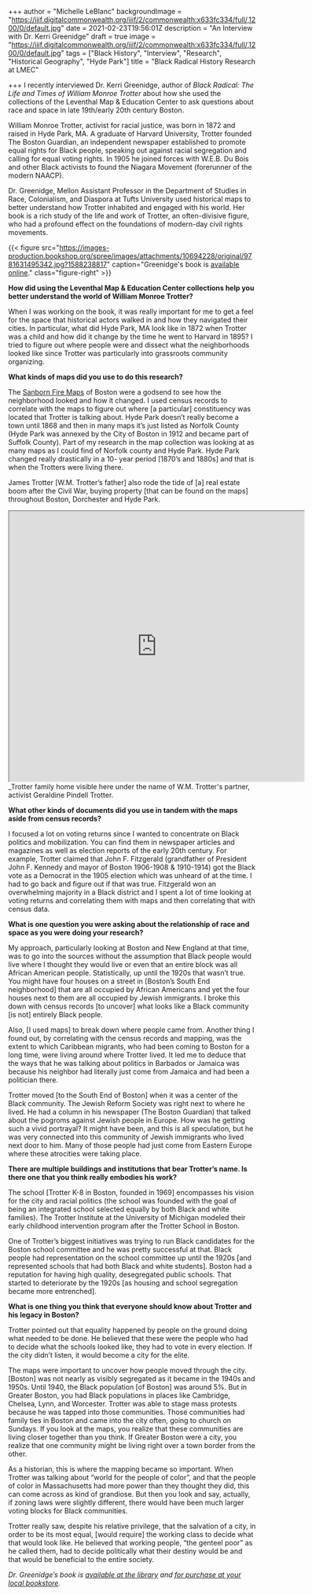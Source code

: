 +++
author = "Michelle LeBlanc"
backgroundImage = "https://iiif.digitalcommonwealth.org/iiif/2/commonwealth:x633fc334/full/,1200/0/default.jpg"
date = 2021-02-23T19:56:01Z
description = "An Interview with Dr. Kerri Greenidge"
draft = true
image = "https://iiif.digitalcommonwealth.org/iiif/2/commonwealth:x633fc334/full/,1200/0/default.jpg"
tags = ["Black History", "Interview", "Research", "Historical Geography", "Hyde Park"]
title = "Black Radical History Research at LMEC"

+++
I recently interviewed Dr. Kerri Greenidge, author of _Black Radical: The Life and Times of William Monroe Trotter_ about how she used the collections of the Leventhal Map & Education Center to ask questions about race and space in late 19th/early 20th century Boston.

William Monroe Trotter, activist for racial justice, was born in 1872 and raised in Hyde Park, MA. A graduate of Harvard University, Trotter founded The Boston Guardian, an independent newspaper established to promote equal rights for Black people, speaking out against racial segregation and calling for equal voting rights. In 1905 he joined forces with W.E.B. Du Bois and other Black activists to found the Niagara Movement (forerunner of the modern NAACP).

Dr. Greenidge, Mellon Assistant Professor in the Department of Studies in Race, Colonialism, and Diaspora at Tufts University used historical maps to better understand how Trotter inhabited and engaged with his world. Her book is a rich study of the life and work of Trotter, an often-divisive figure, who had a profound effect on the foundations of modern-day civil rights movements.

{{< figure src="https://images-production.bookshop.org/spree/images/attachments/10694228/original/9781631495342.jpg?1588238817" caption="Greenidge's book is [available online](https://bookshop.org/books/black-radical-the-life-and-times-of-william-monroe-trotter/9781631495342)." class="figure-right" >}}

**How did using the Leventhal Map & Education Center collections help you better understand the world of William Monroe Trotter?**

When I was working on the book, it was really important for me to get a feel for the space that historical actors walked in and how they navigated their cities. In particular, what did Hyde Park, MA look like in 1872 when Trotter was a child and how did it change by the time he went to Harvard in 1895? I tried to figure out where people were and dissect what the neighborhoods looked like since Trotter was particularly into grassroots community organizing.

**What kinds of maps did you use to do this research?**

The [Sanborn Fire Maps](https://atlascope.leventhalmap.org/) of Boston were a godsend to see how the neighborhood looked and how it changed. I used census records to correlate with the maps to figure out where \[a particular\] constituency was located that Trotter is talking about. Hyde Park doesn’t really become a town until 1868 and then in many maps it’s just listed as Norfolk County (Hyde Park was annexed by the City of Boston in 1912 and became part of Suffolk County). Part of my research in the map collection was looking at as many maps as I could find of Norfolk county and Hyde Park. Hyde Park changed really drastically in a 10- year period \[1870’s and 1880s\] and that is when the Trotters were living there.

James Trotter \[W.M. Trotter’s father\] also rode the tide of \[a\] real estate boom after the Civil War, buying property \[that can be found on the maps\] throughout Boston, Dorchester and Hyde Park.

<iframe width="600" height="550" src="https://atlascope.leventhalmap.org/#view:embed$base:000$overlay:39999059011401$zoom:20.00$center:-7910676.648534665,5207987.767339096$mode:glass$pos:385"></iframe>
_Trotter family home visible here under the name of W.M. Trotter's partner, activist Geraldine Pindell Trotter.


**What other kinds of documents did you use in tandem with the maps aside from census records?**

I focused a lot on voting returns since I wanted to concentrate on Black politics and mobilization. You can find them in newspaper articles and magazines as well as election reports of the early 20th century. For example, Trotter claimed that John F. Fitzgerald (grandfather of President John F. Kennedy and mayor of Boston 1906-1908 & 1910-1914) got the Black vote as a Democrat in the 1905 election which was unheard of at the time. I had to go back and figure out if that was true. Fitzgerald won an overwhelming majority in a Black district and I spent a lot of time looking at voting returns and correlating them with maps and then correlating that with census data.

**What is one question you were asking about the relationship of race and space as you were doing your research?**

My approach, particularly looking at Boston and New England at that time, was to go into the sources without the assumption that Black people would live where I thought they would live or even that an entire block was all African American people. Statistically, up until the 1920s that wasn’t true. You might have four houses on a street in \[Boston’s South End neighborhood\] that are all occupied by African Americans and yet the four houses next to them are all occupied by Jewish immigrants. I broke this down with census records \[to uncover\] what looks like a Black community \[is not\] entirely Black people.

Also, \[I used maps\] to break down where people came from. Another thing I found out, by correlating with the census records and mapping, was the extent to which Caribbean migrants, who had been coming to Boston for a long time, were living around where Trotter lived. It led me to deduce that the ways that he was talking about politics in Barbados or Jamaica was because his neighbor had literally just come from Jamaica and had been a politician there.

Trotter moved \[to the South End of Boston\] when it was a center of the Black community. The Jewish Reform Society was right next to where he lived. He had a column in his newspaper (The Boston Guardian) that talked about the pogroms against Jewish people in Europe. How was he getting such a vivid portrayal? It might have been, and this is all speculation, but he was very connected into this community of Jewish immigrants who lived next door to him. Many of those people had just come from Eastern Europe where these atrocities were taking place.

**There are multiple buildings and institutions that bear Trotter’s name. Is there one that you think really embodies his work?**

The school \[Trotter K-8 in Boston, founded in 1969\] encompasses his vision for the city and racial politics (the school was founded with the goal of being an integrated school selected equally by both Black and white families). The Trotter Institute at the University of Michigan modeled their early childhood intervention program after the Trotter School in Boston.

One of Trotter’s biggest initiatives was trying to run Black candidates for the Boston school committee and he was pretty successful at that. Black people had representation on the school committee up until the 1920s \[and represented schools that had both Black and white students\].  Boston had a reputation for having high quality, desegregated public schools. That started to deteriorate by the 1920s \[as housing and school segregation became more entrenched\].

**What is one thing you think that everyone should know about Trotter and his legacy in Boston?**

Trotter pointed out that equality happened by people on the ground doing what needed to be done. He believed that these were the people who had to decide what the schools looked like, they had to vote in every election. If the city didn’t listen, it would become a city for the elite.

The maps were important to uncover how people moved through the city. \[Boston\] was not nearly as visibly segregated as it became in the 1940s and 1950s.  Until 1940, the Black population \[of Boston\] was around 5%. But in Greater Boston, you had Black populations in places like Cambridge, Chelsea, Lynn, and Worcester.  Trotter was able to stage mass protests because he was tapped into those communities. Those communities had family ties in Boston and came into the city often, going to church on Sundays. If you look at the maps, you realize that these communities are living closer together than you think. If Greater Boston were a city, you realize that one community might be living right over a town border from the other.

As a historian, this is where the mapping became so important. When Trotter was talking about “world for the people of color”, and that the people of color in Massachusetts had more power than they thought they did, this can come across as kind of grandiose.  But then you look and say, actually, if zoning laws were slightly different, there would have been much larger voting blocks for Black communities.

Trotter really saw, despite his relative privilege, that the salvation of a city, in order to be its most equal, \[would require\] the working class to decide what that would look like. He believed that working people, “the genteel poor” as he called them, had to decide politically what their destiny would be and that would be beneficial to the entire society.

_Dr. Greenidge’s book is_ [_available at the library_](https://bpl.bibliocommons.com/item/show/7651404075) _and_ [_for purchase at your local bookstore_](https://bpl.bibliocommons.com/item/show/7651404075)_._